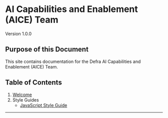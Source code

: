 # AI Capabilities and Enablement (AICE) Team
Version 1.0.0

## Purpose of this Document

This site contains documentation for the Defra AI Capabilities and Enablement (AICE) Team.

## Table of Contents
1. [Welcome](.)
2. Style Guides
    - [JavaScript Style Guide](style-guides/javascript.md)
---
